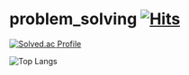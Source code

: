 # problem_solving [![Hits](https://hits.seeyoufarm.com/api/count/incr/badge.svg?url=https%3A%2F%2Fgithub.com%2Fhspark8494%2Fproblem_solving%2F&count_bg=%237A7E80&title_bg=%23555555&icon=&icon_color=%23E7E7E7&title=hits&edge_flat=false)](https://hits.seeyoufarm.com)


[![Solved.ac Profile](http://mazassumnida.wtf/api/generate_badge?boj=hspark8494)](https://solved.ac/boj=hspark8494)

![Top Langs](https://github-readme-stats.vercel.app/api/top-langs/?username=hspark8494&layout=compact&theme=dracula)
